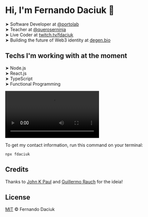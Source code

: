 # Hi, I'm Fernando Daciuk 👋

➤ Software Developer at [@portolab](https://github.com/portolab)  
➤ Teacher at [@queroserninja](https://queroser.ninja/promocoes)  
➤ Live Coder at [twitch.tv/fdaciuk](https://twitch.tv/fdaciuk)  
➤ Building the future of Web3 identity at [degen.bio](https://degen.bio)

## Techs I'm working with at the moment

 ➤ Node.js  
 ➤ React.js  
 ➤ TypeScript  
 ➤ Functional Programming


<video autoplay loop playsinline controls src="https://user-images.githubusercontent.com/487669/135340674-64473557-36e7-4d9a-bd19-6f4bb1728eb0.mp4"></video>

To get my contact information, run this command on your terminal:

```console
npx fdaciuk
```

## Credits

Thanks to [John K Paul](https://github.com/johnkpaul/johnkpaul) and [Guillermo Rauch](https://github.com/rauchg/rauchg) for the ideia!

## License

[MIT](https://github.com/fdaciuk/licenses/blob/master/MIT-LICENSE.md) &copy; Fernando Daciuk
